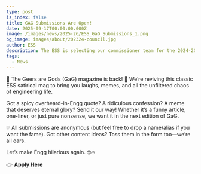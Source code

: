 ```yaml
---
type: post
is_index: false
title: GAG Submissions Are Open!
date: 2025-09-17T00:00:00.000Z
image: /images/news/2025-26/ESS_GaG_Submissions_1.png
bg_image: images/about/202324-council.jpg
author: ESS
description: The ESS is selecting our commissioner team for the 2024-2025 year! If you're interested in helping us provide exceptional events and services to the engineering students, apply now!
tags:
  - News
---
```


🚨 The Geers are Gods (GaG) magazine is back! 🚨
We’re reviving this classic ESS satirical mag to bring you laughs, memes, and all the unfiltered chaos of engineering life.

Got a spicy overheard-in-Engg quote? A ridiculous confession? A meme that deserves eternal glory? Send it our way! Whether it’s a funny article, one-liner, or just pure nonsense, we want it in the next edition of GaG.

💡 All submissions are anonymous (but feel free to drop a name/alias if you want the fame). Got other content ideas? Toss them in the form too—we’re all ears.

Let’s make Engg hilarious again. 🤓🔥

👉 **[Apply Here](https://docs.google.com/forms/d/e/1FAIpQLSey-6UrlvuF4rbdKEXSe6aeNX58UYpsFnQMHxXQGDEtvLr8Zg/viewform?usp=dialog)**  
